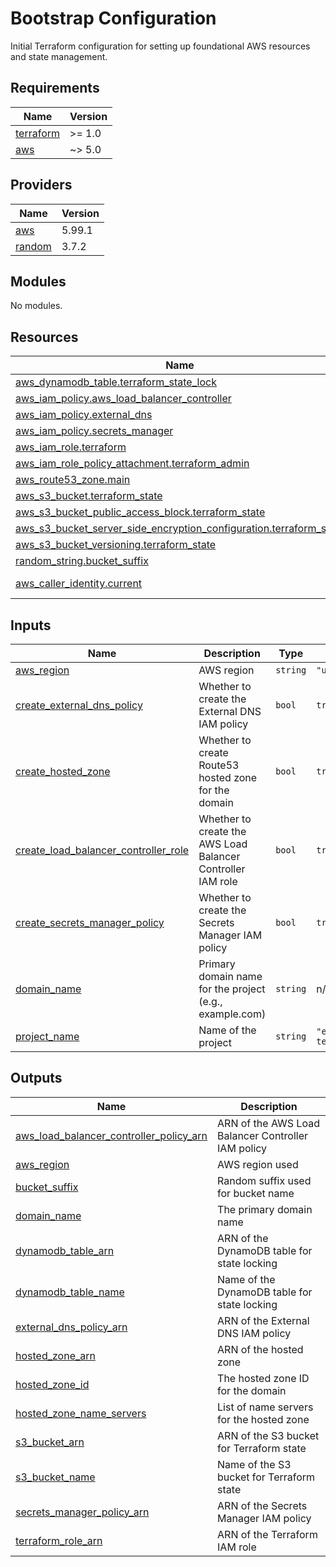 # Bootstrap Configuration

Initial Terraform configuration for setting up foundational AWS resources and state management.

<!-- BEGIN_TF_DOCS -->
## Requirements

| Name | Version |
|------|---------|
| <a name="requirement_terraform"></a> [terraform](#requirement\_terraform) | >= 1.0 |
| <a name="requirement_aws"></a> [aws](#requirement\_aws) | ~> 5.0 |

## Providers

| Name | Version |
|------|---------|
| <a name="provider_aws"></a> [aws](#provider\_aws) | 5.99.1 |
| <a name="provider_random"></a> [random](#provider\_random) | 3.7.2 |

## Modules

No modules.

## Resources

| Name | Type |
|------|------|
| [aws_dynamodb_table.terraform_state_lock](https://registry.terraform.io/providers/hashicorp/aws/latest/docs/resources/dynamodb_table) | resource |
| [aws_iam_policy.aws_load_balancer_controller](https://registry.terraform.io/providers/hashicorp/aws/latest/docs/resources/iam_policy) | resource |
| [aws_iam_policy.external_dns](https://registry.terraform.io/providers/hashicorp/aws/latest/docs/resources/iam_policy) | resource |
| [aws_iam_policy.secrets_manager](https://registry.terraform.io/providers/hashicorp/aws/latest/docs/resources/iam_policy) | resource |
| [aws_iam_role.terraform](https://registry.terraform.io/providers/hashicorp/aws/latest/docs/resources/iam_role) | resource |
| [aws_iam_role_policy_attachment.terraform_admin](https://registry.terraform.io/providers/hashicorp/aws/latest/docs/resources/iam_role_policy_attachment) | resource |
| [aws_route53_zone.main](https://registry.terraform.io/providers/hashicorp/aws/latest/docs/resources/route53_zone) | resource |
| [aws_s3_bucket.terraform_state](https://registry.terraform.io/providers/hashicorp/aws/latest/docs/resources/s3_bucket) | resource |
| [aws_s3_bucket_public_access_block.terraform_state](https://registry.terraform.io/providers/hashicorp/aws/latest/docs/resources/s3_bucket_public_access_block) | resource |
| [aws_s3_bucket_server_side_encryption_configuration.terraform_state](https://registry.terraform.io/providers/hashicorp/aws/latest/docs/resources/s3_bucket_server_side_encryption_configuration) | resource |
| [aws_s3_bucket_versioning.terraform_state](https://registry.terraform.io/providers/hashicorp/aws/latest/docs/resources/s3_bucket_versioning) | resource |
| [random_string.bucket_suffix](https://registry.terraform.io/providers/hashicorp/random/latest/docs/resources/string) | resource |
| [aws_caller_identity.current](https://registry.terraform.io/providers/hashicorp/aws/latest/docs/data-sources/caller_identity) | data source |

## Inputs

| Name | Description | Type | Default | Required |
|------|-------------|------|---------|:--------:|
| <a name="input_aws_region"></a> [aws\_region](#input\_aws\_region) | AWS region | `string` | `"us-east-1"` | no |
| <a name="input_create_external_dns_policy"></a> [create\_external\_dns\_policy](#input\_create\_external\_dns\_policy) | Whether to create the External DNS IAM policy | `bool` | `true` | no |
| <a name="input_create_hosted_zone"></a> [create\_hosted\_zone](#input\_create\_hosted\_zone) | Whether to create Route53 hosted zone for the domain | `bool` | `true` | no |
| <a name="input_create_load_balancer_controller_role"></a> [create\_load\_balancer\_controller\_role](#input\_create\_load\_balancer\_controller\_role) | Whether to create the AWS Load Balancer Controller IAM role | `bool` | `true` | no |
| <a name="input_create_secrets_manager_policy"></a> [create\_secrets\_manager\_policy](#input\_create\_secrets\_manager\_policy) | Whether to create the Secrets Manager IAM policy | `bool` | `true` | no |
| <a name="input_domain_name"></a> [domain\_name](#input\_domain\_name) | Primary domain name for the project (e.g., example.com) | `string` | n/a | yes |
| <a name="input_project_name"></a> [project\_name](#input\_project\_name) | Name of the project | `string` | `"eks-terragrunt"` | no |

## Outputs

| Name | Description |
|------|-------------|
| <a name="output_aws_load_balancer_controller_policy_arn"></a> [aws\_load\_balancer\_controller\_policy\_arn](#output\_aws\_load\_balancer\_controller\_policy\_arn) | ARN of the AWS Load Balancer Controller IAM policy |
| <a name="output_aws_region"></a> [aws\_region](#output\_aws\_region) | AWS region used |
| <a name="output_bucket_suffix"></a> [bucket\_suffix](#output\_bucket\_suffix) | Random suffix used for bucket name |
| <a name="output_domain_name"></a> [domain\_name](#output\_domain\_name) | The primary domain name |
| <a name="output_dynamodb_table_arn"></a> [dynamodb\_table\_arn](#output\_dynamodb\_table\_arn) | ARN of the DynamoDB table for state locking |
| <a name="output_dynamodb_table_name"></a> [dynamodb\_table\_name](#output\_dynamodb\_table\_name) | Name of the DynamoDB table for state locking |
| <a name="output_external_dns_policy_arn"></a> [external\_dns\_policy\_arn](#output\_external\_dns\_policy\_arn) | ARN of the External DNS IAM policy |
| <a name="output_hosted_zone_arn"></a> [hosted\_zone\_arn](#output\_hosted\_zone\_arn) | ARN of the hosted zone |
| <a name="output_hosted_zone_id"></a> [hosted\_zone\_id](#output\_hosted\_zone\_id) | The hosted zone ID for the domain |
| <a name="output_hosted_zone_name_servers"></a> [hosted\_zone\_name\_servers](#output\_hosted\_zone\_name\_servers) | List of name servers for the hosted zone |
| <a name="output_s3_bucket_arn"></a> [s3\_bucket\_arn](#output\_s3\_bucket\_arn) | ARN of the S3 bucket for Terraform state |
| <a name="output_s3_bucket_name"></a> [s3\_bucket\_name](#output\_s3\_bucket\_name) | Name of the S3 bucket for Terraform state |
| <a name="output_secrets_manager_policy_arn"></a> [secrets\_manager\_policy\_arn](#output\_secrets\_manager\_policy\_arn) | ARN of the Secrets Manager IAM policy |
| <a name="output_terraform_role_arn"></a> [terraform\_role\_arn](#output\_terraform\_role\_arn) | ARN of the Terraform IAM role |
<!-- END_TF_DOCS -->
